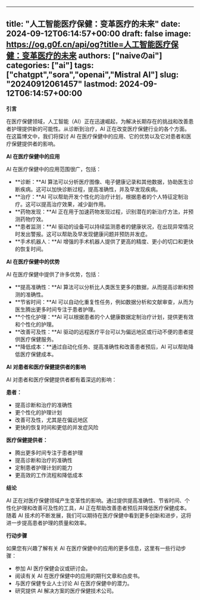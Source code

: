 
---
title: "人工智能医疗保健：变革医疗的未来"
date: 2024-09-12T06:14:57+00:00
draft: false
image: https://og.g0f.cn/api/og?title=人工智能医疗保健：变革医疗的未来
authors: ["naiveのai"]
categories: ["ai"]
tags: ["chatgpt","sora","openai","Mistral AI"]
slug: "20240912061457"
lastmod: 2024-09-12T06:14:57+00:00
---
**引言**

在医疗保健领域，人工智能（AI）正在迅速崛起，为解决长期存在的挑战和改善患者护理提供新的可能性。从诊断到治疗，AI 正在改变医疗保健行业的各个方面。在这篇博文中，我们将探讨 AI 在医疗保健中的应用、它的优势以及它对患者和医疗保健提供者的影响。

**AI 在医疗保健中的应用**

AI 在医疗保健中的应用范围很广，包括：

* **诊断：**AI 算法可以分析医疗图像、电子健康记录和其他数据，协助医生诊断疾病。这可以加快诊断过程，提高准确性，并及早发现疾病。
* **治疗：**AI 可以帮助开发个性化的治疗计划，根据患者的个人特征定制治疗。这可以提高治疗效果，减少副作用。
* **药物发现：**AI 正在用于加速药物发现过程，识别潜在的新治疗方法，并预测药物疗效。
* **患者监测：**AI 驱动的设备可以持续监测患者的健康状况，在出现异常情况时发出警报。这可以帮助及早发现健康问题并预防并发症。
* **手术机器人：**AI 增强的手术机器人提供了更高的精度、更小的切口和更快的恢复时间。

**AI 在医疗保健中的优势**

AI 在医疗保健中提供了许多优势，包括：

* **提高准确性：**AI 算法可以分析比人类医生更多的数据，从而提高诊断和预测的准确性。
* **节省时间：**AI 可以自动化重复性任务，例如数据分析和文献审查，从而为医生腾出更多时间专注于患者护理。
* **个性化护理：**AI 可以根据患者的个人健康数据定制治疗计划，提供更有效和个性化的护理。
* **改善可及性：**AI 驱动的远程医疗平台可以为偏远地区或行动不便的患者提供医疗保健服务。
* **降低成本：**通过自动化任务、提高准确性和改善患者预后，AI 可以帮助降低医疗保健成本。

**AI 对患者和医疗保健提供者的影响**

AI 对患者和医疗保健提供者都有着深远的影响：

**患者：**

* 提高诊断和治疗的准确性
* 更个性化的护理计划
* 改善可及性，尤其是在偏远地区
* 更快的恢复时间和更低的并发症风险

**医疗保健提供者：**

* 腾出更多时间专注于患者护理
* 提高诊断和治疗的准确性
* 定制患者护理计划的能力
* 更高效的工作流程和降低成本

**结论**

AI 正在对医疗保健领域产生变革性的影响。通过提供提高准确性、节省时间、个性化护理和改善可及性的工具，AI 正在帮助改善患者预后并降低医疗保健成本。随着 AI 技术的不断发展，我们可以期待在医疗保健中看到更多创新和进步，这将进一步提高患者护理的质量和效率。

**行动步骤**

如果您有兴趣了解有关 AI 在医疗保健中的应用的更多信息，这里有一些行动步骤：

* 参加 AI 医疗保健会议或研讨会。
* 阅读有关 AI 在医疗保健中的应用的期刊文章和白皮书。
* 与医疗保健专业人士讨论 AI 在医疗保健中的潜力。
* 研究提供 AI 解决方案的医疗保健技术公司。